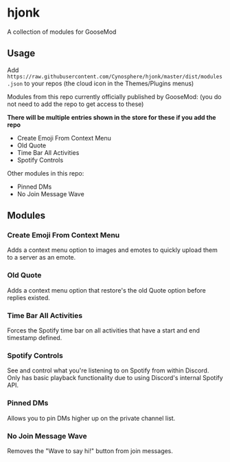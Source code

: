 # hjonk
A collection of modules for GooseMod

## Usage
Add `https://raw.githubusercontent.com/Cynosphere/hjonk/master/dist/modules.json` to your repos (the cloud icon in the Themes/Plugins menus)

Modules from this repo currently officially published by GooseMod: (you do not need to add the repo to get access to these)

**There will be multiple entries shown in the store for these if you add the repo**
- Create Emoji From Context Menu
- Old Quote
- Time Bar All Activities
- Spotify Controls

Other modules in this repo:
- Pinned DMs
- No Join Message Wave

## Modules
### Create Emoji From Context Menu
Adds a context menu option to images and emotes to quickly upload them to a server as an emote.

### Old Quote
Adds a context menu option that restore's the old Quote option before replies existed.

### Time Bar All Activities
Forces the Spotify time bar on all activities that have a start and end timestamp defined.

### Spotify Controls
See and control what you're listening to on Spotify from within Discord. Only has basic playback functionality due to using Discord's internal Spotify API.

### Pinned DMs
Allows you to pin DMs higher up on the private channel list.

### No Join Message Wave
Removes the "Wave to say hi!" button from join messages.